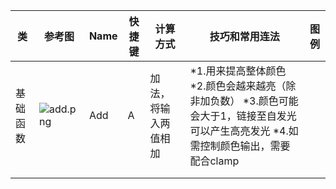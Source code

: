 
|类|参考图|Name|快捷键|计算方式|技巧和常用连法|图例|
|--|-----|-----|-----|-------|-------------|----|
|基础函数|![add.png](https://github.com/FofightFong/All_In_One/blob/master/unreal/MaterialNodeImg/add.png)|Add|A|加法，将输入两值相加|*1.用来提高整体颜色   *2.颜色会越来越亮（除非加负数）   *3.颜色可能会大于1，链接至自发光可以产生高亮发光  *4.如需控制颜色输出，需要配合clamp||
||||||||
||||||||

